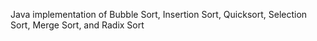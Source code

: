 Java implementation of Bubble Sort, Insertion Sort, Quicksort, Selection Sort, Merge Sort, and Radix Sort